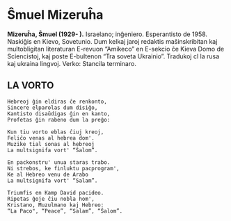 # Ŝmuel Mizeruĥa
**Mizeruĥa, Ŝmuel (1929- ).** Israelano; inĝeniero. Esperantisto de 1958. Naskiĝis en Kievo, Sovetunio. Dum kelkaj jaroj redaktis maŝinskribitan kaj multobligitan literaturan E-revuon “Amikeco” en E-sekcio ĉe Kieva Domo de Sciencistoj, kaj poste E-bultenon “Tra soveta Ukrainio”. Tradukoj cl la rusa kaj ukraina lingvoj. Verko: Stancila terminaro.


## LA VORTO

    Hebreoj ĝin eldiras ĉe renkonto,
    Sincere elparolas dum disiĝo,
    Kantisto disaŭdigas ĝin en kanto,
    Profetas ĝin rabeno dum la preĝo:

    Kun tiu vorto eblas ĉiuj kreoj,
    Feliĉo venas al hebrea dom'.
    Muzike tial sonas al hebreoj
    La multsignifa vort' “Ŝalom”.

    En packonstru' unua staras trabo.
    Ni strebos, ke finluktu pacprogram',
    Ke al Hebreo venu de Arabo
    La multsignifa vort' “Salam”.

    Triumfis en Kamp David pacideo.
    Ripetas ĝoje ĉiu nobla hom',
    Kristano, Muzulmano kaj Hebreo:
    “La Paco", “Peace”, “Salam”, “Ŝalom”.
